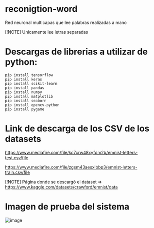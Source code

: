 # reconigtion-word
Red neuronal multicapas que lee palabras realizadas a mano 

[!NOTE]
Unicamente lee letras separadas

# Descargas de librerias a utilizar de python:

```
pip install tensorflow
pip install keras
pip install scikit-learn
pip install pandas
pip install numpy
pip install matplotlib
pip install seaborn
pip install opencv-python
pip install pygame
```

# Link de descarga de los CSV de los datasets

https://www.mediafire.com/file/kc7crw48xyfdm2b/emnist-letters-test.csv/file

https://www.mediafire.com/file/zgsm43aesxlbbp3/emnist-letters-train.csv/file

[!NOTE]
Página donde se descargó el dataset => https://www.kaggle.com/datasets/crawford/emnist/data

# Imagen de prueba del sistema

![image](https://github.com/Cesar-s16/reconigtion-word/assets/74503185/a6988069-0fb2-44d9-8e76-ea36b7ae1cfe)
